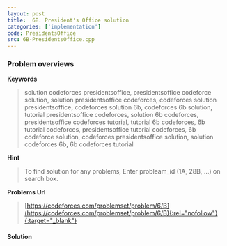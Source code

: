 ```yaml
---
layout: post
title:  6B. President's Office solution
categories: ['implementation']
code: PresidentsOffice
src: 6B-PresidentsOffice.cpp
---
```

### **Problem overviews**

**Keywords**
> solution codeforces presidentsoffice, presidentsoffice codeforce solution, solution presidentsoffice codeforces, codeforces solution presidentsoffice, codeforces solution 6b, codeforces 6b solution, tutorial presidentsoffice codeforces, solution 6b codeforces, presidentsoffice codeforces tutorial, tutorial 6b codeforces, 6b tutorial codeforces, presidentsoffice tutorial codeforces, 6b codeforce solution, codeforces presidentsoffice solution, solution codeforces 6b, 6b codeforces tutorial

**Hint**
> To find solution for any problems, Enter probleam_id (1A, 28B, ...) on search box. 

**Problems Url**
> [https://codeforces.com/problemset/problem/6/B](https://codeforces.com/problemset/problem/6/B){:rel="nofollow"}{:target="_blank"}

#### **Solution**



